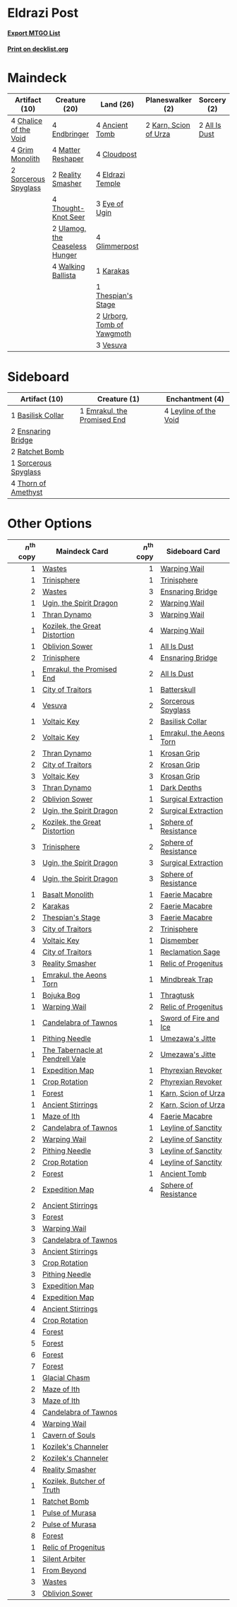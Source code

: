 # Eldrazi Post

#### [Export MTGO List](../collection/Eldrazi%20Post/Eldrazi%20Post.txt)
#### [Print on decklist.org](http://decklist.org/?deckmain=2%09All%20Is%20Dust%0A4%09Ancient%20Tomb%0A4%09Chalice%20of%20the%20Void%0A4%09Cloudpost%0A4%09Eldrazi%20Temple%0A4%09Endbringer%0A3%09Eye%20of%20Ugin%0A4%09Glimmerpost%0A4%09Grim%20Monolith%0A1%09Karakas%0A2%09Karn,%20Scion%20of%20Urza%0A4%09Matter%20Reshaper%0A2%09Reality%20Smasher%0A2%09Sorcerous%20Spyglass%0A1%09Thespian's%20Stage%0A4%09Thought-Knot%20Seer%0A2%09Ulamog,%20the%20Ceaseless%20Hunger%0A2%09Urborg,%20Tomb%20of%20Yawgmoth%0A3%09Vesuva%0A4%09Walking%20Ballista&deckside=1%09Basilisk%20Collar%0A1%09Emrakul,%20the%20Promised%20End%0A2%09Ensnaring%20Bridge%0A4%09Leyline%20of%20the%20Void%0A2%09Ratchet%20Bomb%0A1%09Sorcerous%20Spyglass%0A4%09Thorn%20of%20Amethyst)
# Maindeck

|                                         Artifact (10)                                          |                                              Creature (20)                                              |                                              Land (26)                                              |                                        Planeswalker (2)                                        |                                      Sorcery (2)                                       |
|------------------------------------------------------------------------------------------------|---------------------------------------------------------------------------------------------------------|-----------------------------------------------------------------------------------------------------|------------------------------------------------------------------------------------------------|----------------------------------------------------------------------------------------|
|4 [Chalice of the Void](http://gatherer.wizards.com/Pages/Card/Details.aspx?multiverseid=442211)|4 [Endbringer](http://gatherer.wizards.com/Pages/Card/Details.aspx?multiverseid=407513)                  |4 [Ancient Tomb](http://gatherer.wizards.com/Pages/Card/Details.aspx?multiverseid=409567)            |2 [Karn, Scion of Urza](http://gatherer.wizards.com/Pages/Card/Details.aspx?multiverseid=442889)|2 [All Is Dust](http://gatherer.wizards.com/Pages/Card/Details.aspx?multiverseid=397750)|
|4 [Grim Monolith](http://gatherer.wizards.com/Pages/Card/Details.aspx?multiverseid=12626)       |4 [Matter Reshaper](http://gatherer.wizards.com/Pages/Card/Details.aspx?multiverseid=407516)             |4 [Cloudpost](http://gatherer.wizards.com/Pages/Card/Details.aspx?multiverseid=49050)                |                                                                                                |                                                                                        |
|2 [Sorcerous Spyglass](http://gatherer.wizards.com/Pages/Card/Details.aspx?multiverseid=435407) |2 [Reality Smasher](http://gatherer.wizards.com/Pages/Card/Details.aspx?multiverseid=407517)             |4 [Eldrazi Temple](http://gatherer.wizards.com/Pages/Card/Details.aspx?multiverseid=401710)          |                                                                                                |                                                                                        |
|                                                                                                |4 [Thought-Knot Seer](http://gatherer.wizards.com/Pages/Card/Details.aspx?multiverseid=407519)           |3 [Eye of Ugin](http://gatherer.wizards.com/Pages/Card/Details.aspx?multiverseid=409569)             |                                                                                                |                                                                                        |
|                                                                                                |2 [Ulamog, the Ceaseless Hunger](http://gatherer.wizards.com/Pages/Card/Details.aspx?multiverseid=402079)|4 [Glimmerpost](http://gatherer.wizards.com/Pages/Card/Details.aspx?multiverseid=209043)             |                                                                                                |                                                                                        |
|                                                                                                |4 [Walking Ballista](http://gatherer.wizards.com/Pages/Card/Details.aspx?multiverseid=423848)            |1 [Karakas](http://gatherer.wizards.com/Pages/Card/Details.aspx?multiverseid=413782)                 |                                                                                                |                                                                                        |
|                                                                                                |                                                                                                         |1 [Thespian's Stage](http://gatherer.wizards.com/Pages/Card/Details.aspx?multiverseid=366353)        |                                                                                                |                                                                                        |
|                                                                                                |                                                                                                         |2 [Urborg, Tomb of Yawgmoth](http://gatherer.wizards.com/Pages/Card/Details.aspx?multiverseid=383425)|                                                                                                |                                                                                        |
|                                                                                                |                                                                                                         |3 [Vesuva](http://gatherer.wizards.com/Pages/Card/Details.aspx?multiverseid=113543)                  |                                                                                                |                                                                                        |


# Sideboard

|                                         Artifact (10)                                         |                                             Creature (1)                                             |                                        Enchantment (4)                                         |
|-----------------------------------------------------------------------------------------------|------------------------------------------------------------------------------------------------------|------------------------------------------------------------------------------------------------|
|1 [Basilisk Collar](http://gatherer.wizards.com/Pages/Card/Details.aspx?multiverseid=426041)   |1 [Emrakul, the Promised End](http://gatherer.wizards.com/Pages/Card/Details.aspx?multiverseid=414295)|4 [Leyline of the Void](http://gatherer.wizards.com/Pages/Card/Details.aspx?multiverseid=107682)|
|2 [Ensnaring Bridge](http://gatherer.wizards.com/Pages/Card/Details.aspx?multiverseid=15866)   |                                                                                                      |                                                                                                |
|2 [Ratchet Bomb](http://gatherer.wizards.com/Pages/Card/Details.aspx?multiverseid=370623)      |                                                                                                      |                                                                                                |
|1 [Sorcerous Spyglass](http://gatherer.wizards.com/Pages/Card/Details.aspx?multiverseid=435407)|                                                                                                      |                                                                                                |
|4 [Thorn of Amethyst](http://gatherer.wizards.com/Pages/Card/Details.aspx?multiverseid=140166) |                                                                                                      |                                                                                                |


# Other Options

|*n*<sup>th</sup> copy|                                             Maindeck Card                                              |*n*<sup>th</sup> copy|                                          Sideboard Card                                          |
|--------------------:|--------------------------------------------------------------------------------------------------------|--------------------:|--------------------------------------------------------------------------------------------------|
|                    1|[Wastes](http://gatherer.wizards.com/Pages/Card/Details.aspx?multiverseid=407694)                       |                    1|[Warping Wail](http://gatherer.wizards.com/Pages/Card/Details.aspx?multiverseid=407522)           |
|                    1|[Trinisphere](http://gatherer.wizards.com/Pages/Card/Details.aspx?multiverseid=43545)                   |                    1|[Trinisphere](http://gatherer.wizards.com/Pages/Card/Details.aspx?multiverseid=43545)             |
|                    2|[Wastes](http://gatherer.wizards.com/Pages/Card/Details.aspx?multiverseid=407694)                       |                    3|[Ensnaring Bridge](http://gatherer.wizards.com/Pages/Card/Details.aspx?multiverseid=15866)        |
|                    1|[Ugin, the Spirit Dragon](http://gatherer.wizards.com/Pages/Card/Details.aspx?multiverseid=391948)      |                    2|[Warping Wail](http://gatherer.wizards.com/Pages/Card/Details.aspx?multiverseid=407522)           |
|                    1|[Thran Dynamo](http://gatherer.wizards.com/Pages/Card/Details.aspx?multiverseid=220506)                 |                    3|[Warping Wail](http://gatherer.wizards.com/Pages/Card/Details.aspx?multiverseid=407522)           |
|                    1|[Kozilek, the Great Distortion](http://gatherer.wizards.com/Pages/Card/Details.aspx?multiverseid=407514)|                    4|[Warping Wail](http://gatherer.wizards.com/Pages/Card/Details.aspx?multiverseid=407522)           |
|                    1|[Oblivion Sower](http://gatherer.wizards.com/Pages/Card/Details.aspx?multiverseid=401972)               |                    1|[All Is Dust](http://gatherer.wizards.com/Pages/Card/Details.aspx?multiverseid=397750)            |
|                    2|[Trinisphere](http://gatherer.wizards.com/Pages/Card/Details.aspx?multiverseid=43545)                   |                    4|[Ensnaring Bridge](http://gatherer.wizards.com/Pages/Card/Details.aspx?multiverseid=15866)        |
|                    1|[Emrakul, the Promised End](http://gatherer.wizards.com/Pages/Card/Details.aspx?multiverseid=414295)    |                    2|[All Is Dust](http://gatherer.wizards.com/Pages/Card/Details.aspx?multiverseid=397750)            |
|                    1|[City of Traitors](http://gatherer.wizards.com/Pages/Card/Details.aspx?multiverseid=6168)               |                    1|[Batterskull](http://gatherer.wizards.com/Pages/Card/Details.aspx?multiverseid=233055)            |
|                    4|[Vesuva](http://gatherer.wizards.com/Pages/Card/Details.aspx?multiverseid=113543)                       |                    2|[Sorcerous Spyglass](http://gatherer.wizards.com/Pages/Card/Details.aspx?multiverseid=435407)     |
|                    1|[Voltaic Key](http://gatherer.wizards.com/Pages/Card/Details.aspx?multiverseid=207889)                  |                    2|[Basilisk Collar](http://gatherer.wizards.com/Pages/Card/Details.aspx?multiverseid=426041)        |
|                    2|[Voltaic Key](http://gatherer.wizards.com/Pages/Card/Details.aspx?multiverseid=207889)                  |                    1|[Emrakul, the Aeons Torn](http://gatherer.wizards.com/Pages/Card/Details.aspx?multiverseid=397905)|
|                    2|[Thran Dynamo](http://gatherer.wizards.com/Pages/Card/Details.aspx?multiverseid=220506)                 |                    1|[Krosan Grip](http://gatherer.wizards.com/Pages/Card/Details.aspx?multiverseid=376394)            |
|                    2|[City of Traitors](http://gatherer.wizards.com/Pages/Card/Details.aspx?multiverseid=6168)               |                    2|[Krosan Grip](http://gatherer.wizards.com/Pages/Card/Details.aspx?multiverseid=376394)            |
|                    3|[Voltaic Key](http://gatherer.wizards.com/Pages/Card/Details.aspx?multiverseid=207889)                  |                    3|[Krosan Grip](http://gatherer.wizards.com/Pages/Card/Details.aspx?multiverseid=376394)            |
|                    3|[Thran Dynamo](http://gatherer.wizards.com/Pages/Card/Details.aspx?multiverseid=220506)                 |                    1|[Dark Depths](http://gatherer.wizards.com/Pages/Card/Details.aspx?multiverseid=121155)            |
|                    2|[Oblivion Sower](http://gatherer.wizards.com/Pages/Card/Details.aspx?multiverseid=401972)               |                    1|[Surgical Extraction](http://gatherer.wizards.com/Pages/Card/Details.aspx?multiverseid=397706)    |
|                    2|[Ugin, the Spirit Dragon](http://gatherer.wizards.com/Pages/Card/Details.aspx?multiverseid=391948)      |                    2|[Surgical Extraction](http://gatherer.wizards.com/Pages/Card/Details.aspx?multiverseid=397706)    |
|                    2|[Kozilek, the Great Distortion](http://gatherer.wizards.com/Pages/Card/Details.aspx?multiverseid=407514)|                    1|[Sphere of Resistance](http://gatherer.wizards.com/Pages/Card/Details.aspx?multiverseid=6160)     |
|                    3|[Trinisphere](http://gatherer.wizards.com/Pages/Card/Details.aspx?multiverseid=43545)                   |                    2|[Sphere of Resistance](http://gatherer.wizards.com/Pages/Card/Details.aspx?multiverseid=6160)     |
|                    3|[Ugin, the Spirit Dragon](http://gatherer.wizards.com/Pages/Card/Details.aspx?multiverseid=391948)      |                    3|[Surgical Extraction](http://gatherer.wizards.com/Pages/Card/Details.aspx?multiverseid=397706)    |
|                    4|[Ugin, the Spirit Dragon](http://gatherer.wizards.com/Pages/Card/Details.aspx?multiverseid=391948)      |                    3|[Sphere of Resistance](http://gatherer.wizards.com/Pages/Card/Details.aspx?multiverseid=6160)     |
|                    1|[Basalt Monolith](http://gatherer.wizards.com/Pages/Card/Details.aspx?multiverseid=599)                 |                    1|[Faerie Macabre](http://gatherer.wizards.com/Pages/Card/Details.aspx?multiverseid=201822)         |
|                    2|[Karakas](http://gatherer.wizards.com/Pages/Card/Details.aspx?multiverseid=413782)                      |                    2|[Faerie Macabre](http://gatherer.wizards.com/Pages/Card/Details.aspx?multiverseid=201822)         |
|                    2|[Thespian's Stage](http://gatherer.wizards.com/Pages/Card/Details.aspx?multiverseid=366353)             |                    3|[Faerie Macabre](http://gatherer.wizards.com/Pages/Card/Details.aspx?multiverseid=201822)         |
|                    3|[City of Traitors](http://gatherer.wizards.com/Pages/Card/Details.aspx?multiverseid=6168)               |                    2|[Trinisphere](http://gatherer.wizards.com/Pages/Card/Details.aspx?multiverseid=43545)             |
|                    4|[Voltaic Key](http://gatherer.wizards.com/Pages/Card/Details.aspx?multiverseid=207889)                  |                    1|[Dismember](http://gatherer.wizards.com/Pages/Card/Details.aspx?multiverseid=382182)              |
|                    4|[City of Traitors](http://gatherer.wizards.com/Pages/Card/Details.aspx?multiverseid=6168)               |                    1|[Reclamation Sage](http://gatherer.wizards.com/Pages/Card/Details.aspx?multiverseid=389651)       |
|                    3|[Reality Smasher](http://gatherer.wizards.com/Pages/Card/Details.aspx?multiverseid=407517)              |                    1|[Relic of Progenitus](http://gatherer.wizards.com/Pages/Card/Details.aspx?multiverseid=174824)    |
|                    1|[Emrakul, the Aeons Torn](http://gatherer.wizards.com/Pages/Card/Details.aspx?multiverseid=397905)      |                    1|[Mindbreak Trap](http://gatherer.wizards.com/Pages/Card/Details.aspx?multiverseid=197532)         |
|                    1|[Bojuka Bog](http://gatherer.wizards.com/Pages/Card/Details.aspx?multiverseid=376269)                   |                    1|[Thragtusk](http://gatherer.wizards.com/Pages/Card/Details.aspx?multiverseid=430614)              |
|                    1|[Warping Wail](http://gatherer.wizards.com/Pages/Card/Details.aspx?multiverseid=407522)                 |                    2|[Relic of Progenitus](http://gatherer.wizards.com/Pages/Card/Details.aspx?multiverseid=174824)    |
|                    1|[Candelabra of Tawnos](http://gatherer.wizards.com/Pages/Card/Details.aspx?multiverseid=999)            |                    1|[Sword of Fire and Ice](http://gatherer.wizards.com/Pages/Card/Details.aspx?multiverseid=46429)   |
|                    1|[Pithing Needle](http://gatherer.wizards.com/Pages/Card/Details.aspx?multiverseid=129526)               |                    1|[Umezawa's Jitte](http://gatherer.wizards.com/Pages/Card/Details.aspx?multiverseid=81979)         |
|                    1|[The Tabernacle at Pendrell Vale](http://gatherer.wizards.com/Pages/Card/Details.aspx?multiverseid=1690)|                    2|[Umezawa's Jitte](http://gatherer.wizards.com/Pages/Card/Details.aspx?multiverseid=81979)         |
|                    1|[Expedition Map](http://gatherer.wizards.com/Pages/Card/Details.aspx?multiverseid=397742)               |                    1|[Phyrexian Revoker](http://gatherer.wizards.com/Pages/Card/Details.aspx?multiverseid=383343)      |
|                    1|[Crop Rotation](http://gatherer.wizards.com/Pages/Card/Details.aspx?multiverseid=417430)                |                    2|[Phyrexian Revoker](http://gatherer.wizards.com/Pages/Card/Details.aspx?multiverseid=383343)      |
|                    1|[Forest](http://gatherer.wizards.com/Pages/Card/Details.aspx?multiverseid=129559)                       |                    1|[Karn, Scion of Urza](http://gatherer.wizards.com/Pages/Card/Details.aspx?multiverseid=442889)    |
|                    1|[Ancient Stirrings](http://gatherer.wizards.com/Pages/Card/Details.aspx?multiverseid=442148)            |                    2|[Karn, Scion of Urza](http://gatherer.wizards.com/Pages/Card/Details.aspx?multiverseid=442889)    |
|                    1|[Maze of Ith](http://gatherer.wizards.com/Pages/Card/Details.aspx?multiverseid=1824)                    |                    4|[Faerie Macabre](http://gatherer.wizards.com/Pages/Card/Details.aspx?multiverseid=201822)         |
|                    2|[Candelabra of Tawnos](http://gatherer.wizards.com/Pages/Card/Details.aspx?multiverseid=999)            |                    1|[Leyline of Sanctity](http://gatherer.wizards.com/Pages/Card/Details.aspx?multiverseid=204993)    |
|                    2|[Warping Wail](http://gatherer.wizards.com/Pages/Card/Details.aspx?multiverseid=407522)                 |                    2|[Leyline of Sanctity](http://gatherer.wizards.com/Pages/Card/Details.aspx?multiverseid=204993)    |
|                    2|[Pithing Needle](http://gatherer.wizards.com/Pages/Card/Details.aspx?multiverseid=129526)               |                    3|[Leyline of Sanctity](http://gatherer.wizards.com/Pages/Card/Details.aspx?multiverseid=204993)    |
|                    2|[Crop Rotation](http://gatherer.wizards.com/Pages/Card/Details.aspx?multiverseid=417430)                |                    4|[Leyline of Sanctity](http://gatherer.wizards.com/Pages/Card/Details.aspx?multiverseid=204993)    |
|                    2|[Forest](http://gatherer.wizards.com/Pages/Card/Details.aspx?multiverseid=129559)                       |                    1|[Ancient Tomb](http://gatherer.wizards.com/Pages/Card/Details.aspx?multiverseid=409567)           |
|                    2|[Expedition Map](http://gatherer.wizards.com/Pages/Card/Details.aspx?multiverseid=397742)               |                    4|[Sphere of Resistance](http://gatherer.wizards.com/Pages/Card/Details.aspx?multiverseid=6160)     |
|                    2|[Ancient Stirrings](http://gatherer.wizards.com/Pages/Card/Details.aspx?multiverseid=442148)            |                     |                                                                                                  |
|                    3|[Forest](http://gatherer.wizards.com/Pages/Card/Details.aspx?multiverseid=129559)                       |                     |                                                                                                  |
|                    3|[Warping Wail](http://gatherer.wizards.com/Pages/Card/Details.aspx?multiverseid=407522)                 |                     |                                                                                                  |
|                    3|[Candelabra of Tawnos](http://gatherer.wizards.com/Pages/Card/Details.aspx?multiverseid=999)            |                     |                                                                                                  |
|                    3|[Ancient Stirrings](http://gatherer.wizards.com/Pages/Card/Details.aspx?multiverseid=442148)            |                     |                                                                                                  |
|                    3|[Crop Rotation](http://gatherer.wizards.com/Pages/Card/Details.aspx?multiverseid=417430)                |                     |                                                                                                  |
|                    3|[Pithing Needle](http://gatherer.wizards.com/Pages/Card/Details.aspx?multiverseid=129526)               |                     |                                                                                                  |
|                    3|[Expedition Map](http://gatherer.wizards.com/Pages/Card/Details.aspx?multiverseid=397742)               |                     |                                                                                                  |
|                    4|[Expedition Map](http://gatherer.wizards.com/Pages/Card/Details.aspx?multiverseid=397742)               |                     |                                                                                                  |
|                    4|[Ancient Stirrings](http://gatherer.wizards.com/Pages/Card/Details.aspx?multiverseid=442148)            |                     |                                                                                                  |
|                    4|[Crop Rotation](http://gatherer.wizards.com/Pages/Card/Details.aspx?multiverseid=417430)                |                     |                                                                                                  |
|                    4|[Forest](http://gatherer.wizards.com/Pages/Card/Details.aspx?multiverseid=129559)                       |                     |                                                                                                  |
|                    5|[Forest](http://gatherer.wizards.com/Pages/Card/Details.aspx?multiverseid=129559)                       |                     |                                                                                                  |
|                    6|[Forest](http://gatherer.wizards.com/Pages/Card/Details.aspx?multiverseid=129559)                       |                     |                                                                                                  |
|                    7|[Forest](http://gatherer.wizards.com/Pages/Card/Details.aspx?multiverseid=129559)                       |                     |                                                                                                  |
|                    1|[Glacial Chasm](http://gatherer.wizards.com/Pages/Card/Details.aspx?multiverseid=2752)                  |                     |                                                                                                  |
|                    2|[Maze of Ith](http://gatherer.wizards.com/Pages/Card/Details.aspx?multiverseid=1824)                    |                     |                                                                                                  |
|                    3|[Maze of Ith](http://gatherer.wizards.com/Pages/Card/Details.aspx?multiverseid=1824)                    |                     |                                                                                                  |
|                    4|[Candelabra of Tawnos](http://gatherer.wizards.com/Pages/Card/Details.aspx?multiverseid=999)            |                     |                                                                                                  |
|                    4|[Warping Wail](http://gatherer.wizards.com/Pages/Card/Details.aspx?multiverseid=407522)                 |                     |                                                                                                  |
|                    1|[Cavern of Souls](http://gatherer.wizards.com/Pages/Card/Details.aspx?multiverseid=278058)              |                     |                                                                                                  |
|                    1|[Kozilek's Channeler](http://gatherer.wizards.com/Pages/Card/Details.aspx?multiverseid=401936)          |                     |                                                                                                  |
|                    2|[Kozilek's Channeler](http://gatherer.wizards.com/Pages/Card/Details.aspx?multiverseid=401936)          |                     |                                                                                                  |
|                    4|[Reality Smasher](http://gatherer.wizards.com/Pages/Card/Details.aspx?multiverseid=407517)              |                     |                                                                                                  |
|                    1|[Kozilek, Butcher of Truth](http://gatherer.wizards.com/Pages/Card/Details.aspx?multiverseid=397668)    |                     |                                                                                                  |
|                    1|[Ratchet Bomb](http://gatherer.wizards.com/Pages/Card/Details.aspx?multiverseid=370623)                 |                     |                                                                                                  |
|                    1|[Pulse of Murasa](http://gatherer.wizards.com/Pages/Card/Details.aspx?multiverseid=446177)              |                     |                                                                                                  |
|                    2|[Pulse of Murasa](http://gatherer.wizards.com/Pages/Card/Details.aspx?multiverseid=446177)              |                     |                                                                                                  |
|                    8|[Forest](http://gatherer.wizards.com/Pages/Card/Details.aspx?multiverseid=129559)                       |                     |                                                                                                  |
|                    1|[Relic of Progenitus](http://gatherer.wizards.com/Pages/Card/Details.aspx?multiverseid=174824)          |                     |                                                                                                  |
|                    1|[Silent Arbiter](http://gatherer.wizards.com/Pages/Card/Details.aspx?multiverseid=73598)                |                     |                                                                                                  |
|                    1|[From Beyond](http://gatherer.wizards.com/Pages/Card/Details.aspx?multiverseid=401893)                  |                     |                                                                                                  |
|                    3|[Wastes](http://gatherer.wizards.com/Pages/Card/Details.aspx?multiverseid=407694)                       |                     |                                                                                                  |
|                    3|[Oblivion Sower](http://gatherer.wizards.com/Pages/Card/Details.aspx?multiverseid=401972)               |                     |                                                                                                  |

